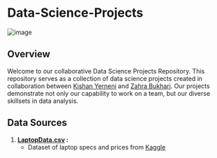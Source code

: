 # Data-Science-Projects

![image](https://github.com/KishanYern/Data-Science-Project/assets/146145027/f4cec0df-7b39-4a62-8f12-5d865bce855f)

## Overview
Welcome to our collaborative Data Science Projects Repository. This repository serves as a collection of data science projects created in collaboration between [Kishan Yerneni](https://github.com/KishanYern) and [Zahra Bukhari](https://github.com/zahrabytes). Our projects demonstrate not only our capability to work on a team, but our diverse skillsets in data analysis.

## Data Sources
1. **[LaptopData.csv](https://github.com/KishanYern/Data-Science-Project/blob/main/datasets/laptopData.csv) :**
   - Dataset of laptop specs and prices from [Kaggle](https://www.kaggle.com/)
